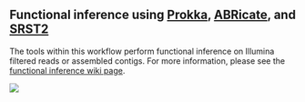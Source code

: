 ## Functional inference using [Prokka](https://github.com/tseemann/prokka), [ABRicate](https://github.com/tseemann/abricate), and [SRST2](https://github.com/katholt/srst2)

The tools within this workflow perform functional inference on Illumina filtered reads or assembled contigs. For more information, please see the [functional inference wiki page](https://github.com/signaturescience/metagenomics/wiki/09.-Functional-Inference).

![](https://github.com/signaturescience/metagenomics/blob/master/documentation/figures/Functional_Flowchart.png)
